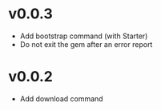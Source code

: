 # v0.0.3

* Add bootstrap command (with Starter)
* Do not exit the gem after an error report

# v0.0.2

* Add download command
